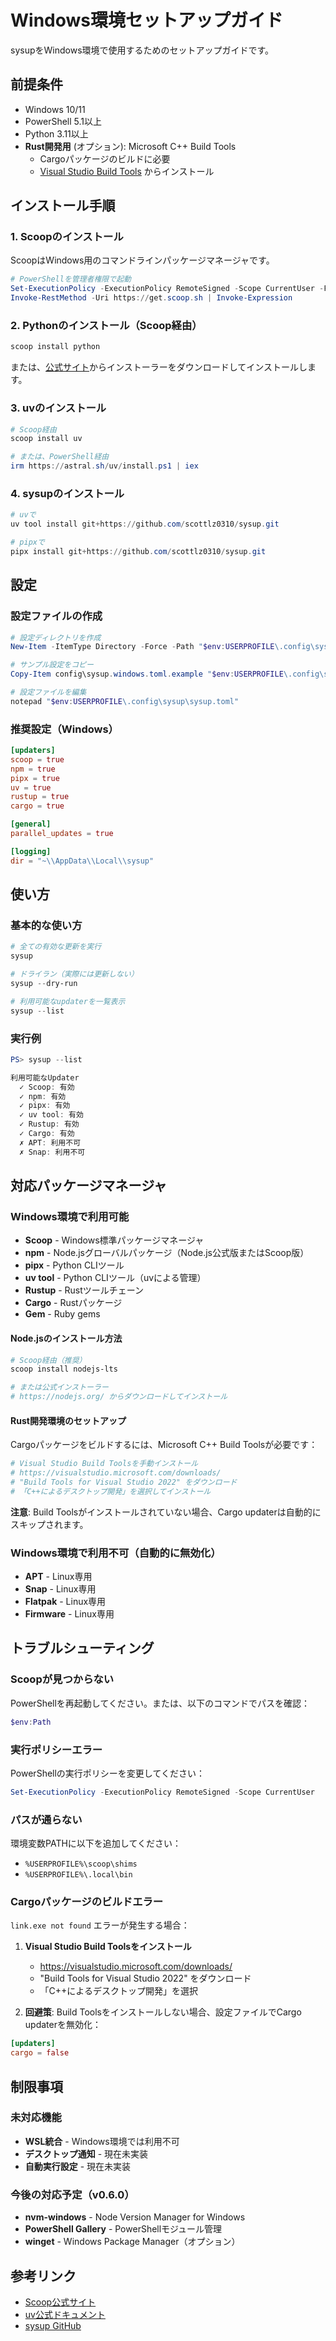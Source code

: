 # Windows環境セットアップガイド

sysupをWindows環境で使用するためのセットアップガイドです。

## 前提条件

- Windows 10/11
- PowerShell 5.1以上
- Python 3.11以上
- **Rust開発用** (オプション): Microsoft C++ Build Tools
  - Cargoパッケージのビルドに必要
  - [Visual Studio Build Tools](https://visualstudio.microsoft.com/downloads/) からインストール

## インストール手順

### 1. Scoopのインストール

ScoopはWindows用のコマンドラインパッケージマネージャです。

```powershell
# PowerShellを管理者権限で起動
Set-ExecutionPolicy -ExecutionPolicy RemoteSigned -Scope CurrentUser -Force
Invoke-RestMethod -Uri https://get.scoop.sh | Invoke-Expression
```

### 2. Pythonのインストール（Scoop経由）

```powershell
scoop install python
```

または、[公式サイト](https://www.python.org/downloads/)からインストーラーをダウンロードしてインストールします。

### 3. uvのインストール

```powershell
# Scoop経由
scoop install uv

# または、PowerShell経由
irm https://astral.sh/uv/install.ps1 | iex
```

### 4. sysupのインストール

```powershell
# uvで
uv tool install git+https://github.com/scottlz0310/sysup.git

# pipxで
pipx install git+https://github.com/scottlz0310/sysup.git
```

## 設定

### 設定ファイルの作成

```powershell
# 設定ディレクトリを作成
New-Item -ItemType Directory -Force -Path "$env:USERPROFILE\.config\sysup"

# サンプル設定をコピー
Copy-Item config\sysup.windows.toml.example "$env:USERPROFILE\.config\sysup\sysup.toml"

# 設定ファイルを編集
notepad "$env:USERPROFILE\.config\sysup\sysup.toml"
```

### 推奨設定（Windows）

```toml
[updaters]
scoop = true
npm = true
pipx = true
uv = true
rustup = true
cargo = true

[general]
parallel_updates = true

[logging]
dir = "~\\AppData\\Local\\sysup"
```

## 使い方

### 基本的な使い方

```powershell
# 全ての有効な更新を実行
sysup

# ドライラン（実際には更新しない）
sysup --dry-run

# 利用可能なupdaterを一覧表示
sysup --list
```

### 実行例

```powershell
PS> sysup --list

利用可能なUpdater
  ✓ Scoop: 有効
  ✓ npm: 有効
  ✓ pipx: 有効
  ✓ uv tool: 有効
  ✓ Rustup: 有効
  ✓ Cargo: 有効
  ✗ APT: 利用不可
  ✗ Snap: 利用不可
```

## 対応パッケージマネージャ

### Windows環境で利用可能

- **Scoop** - Windows標準パッケージマネージャ
- **npm** - Node.jsグローバルパッケージ（Node.js公式版またはScoop版）
- **pipx** - Python CLIツール
- **uv tool** - Python CLIツール（uvによる管理）
- **Rustup** - Rustツールチェーン
- **Cargo** - Rustパッケージ
- **Gem** - Ruby gems

#### Node.jsのインストール方法

```powershell
# Scoop経由（推奨）
scoop install nodejs-lts

# または公式インストーラー
# https://nodejs.org/ からダウンロードしてインストール
```

#### Rust開発環境のセットアップ

Cargoパッケージをビルドするには、Microsoft C++ Build Toolsが必要です：

```powershell
# Visual Studio Build Toolsを手動インストール
# https://visualstudio.microsoft.com/downloads/
# "Build Tools for Visual Studio 2022" をダウンロード
# 「C++によるデスクトップ開発」を選択してインストール
```

**注意**: Build Toolsがインストールされていない場合、Cargo updaterは自動的にスキップされます。

### Windows環境で利用不可（自動的に無効化）

- **APT** - Linux専用
- **Snap** - Linux専用
- **Flatpak** - Linux専用
- **Firmware** - Linux専用

## トラブルシューティング

### Scoopが見つからない

PowerShellを再起動してください。または、以下のコマンドでパスを確認：

```powershell
$env:Path
```

### 実行ポリシーエラー

PowerShellの実行ポリシーを変更してください：

```powershell
Set-ExecutionPolicy -ExecutionPolicy RemoteSigned -Scope CurrentUser
```

### パスが通らない

環境変数PATHに以下を追加してください：

- `%USERPROFILE%\scoop\shims`
- `%USERPROFILE%\.local\bin`

### Cargoパッケージのビルドエラー

`link.exe not found` エラーが発生する場合：

1. **Visual Studio Build Toolsをインストール**
   - https://visualstudio.microsoft.com/downloads/
   - "Build Tools for Visual Studio 2022" をダウンロード
   - 「C++によるデスクトップ開発」を選択

2. **回避策**: Build Toolsをインストールしない場合、設定ファイルでCargo updaterを無効化：

```toml
[updaters]
cargo = false
```

## 制限事項

### 未対応機能

- **WSL統合** - Windows環境では利用不可
- **デスクトップ通知** - 現在未実装
- **自動実行設定** - 現在未実装

### 今後の対応予定（v0.6.0）

- **nvm-windows** - Node Version Manager for Windows
- **PowerShell Gallery** - PowerShellモジュール管理
- **winget** - Windows Package Manager（オプション）

## 参考リンク

- [Scoop公式サイト](https://scoop.sh/)
- [uv公式ドキュメント](https://docs.astral.sh/uv/)
- [sysup GitHub](https://github.com/scottlz0310/sysup)
